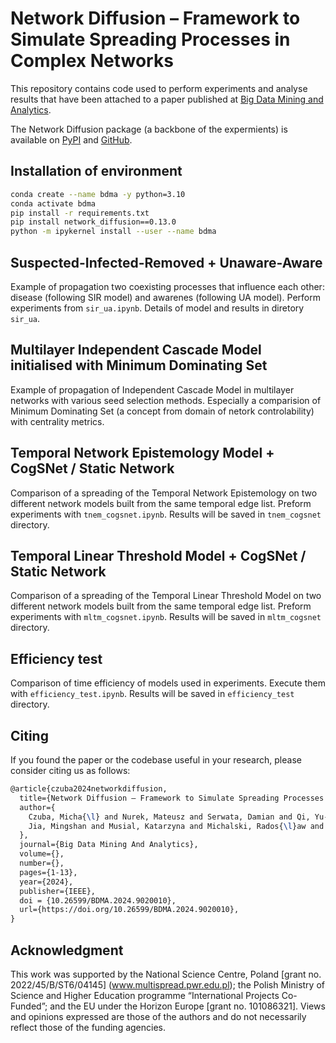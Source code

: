 # Network Diffusion – Framework to Simulate Spreading Processes in Complex Networks

This repository contains code used to perform experiments and analyse results 
that have been attached to a paper published at 
[Big Data Mining and Analytics](https://doi.org/10.26599/BDMA.2024.9020010).

The Network Diffusion package (a backbone of the expermients) is available on
[PyPI](https://pypi.org/project/network-diffusion/) and
[GitHub](https://github.com/anty-filidor/network_diffusion).

## Installation of environment
```bash
conda create --name bdma -y python=3.10
conda activate bdma
pip install -r requirements.txt
pip install network_diffusion==0.13.0
python -m ipykernel install --user --name bdma
```

## Suspected-Infected-Removed + Unaware-Aware
Example of propagation two coexisting processes that influence each other: 
disease (following SIR model) and awarenes (following UA model). Perform 
experiments from `sir_ua.ipynb`. Details of model and results in diretory `sir_ua`.

## Multilayer Independent Cascade Model initialised with Minimum Dominating Set
Example of propagation of Independent Cascade Model in multilayer networks with
various seed selection methods. Especially a comparision of Minimum Dominating Set
(a concept from domain of netork controlability) with centrality metrics.

## Temporal Network Epistemology Model + CogSNet / Static Network
Comparison of a spreading of the Temporal Network Epistemology on two different
network models built from the same temporal edge list. Preform experiments with
`tnem_cogsnet.ipynb`. Results will be saved in `tnem_cogsnet` directory.

## Temporal Linear Threshold Model + CogSNet / Static Network
Comparison of a spreading of the Temporal Linear Threshold Model on two different
network models built from the same temporal edge list. Preform experiments with
`mltm_cogsnet.ipynb`. Results will be saved in `mltm_cogsnet` directory.

## Efficiency test
Comparison of time efficiency of models used in experiments. Execute them with 
`efficiency_test.ipynb`. Results will be saved in `efficiency_test` directory.

## Citing

If you found the paper or the codebase useful in your research, please consider
citing us as follows:

```latex
@article{czuba2024networkdiffusion,
  title={Network Diffusion – Framework to Simulate Spreading Processes in Complex Networks},
  author={
    Czuba, Micha{\l} and Nurek, Mateusz and Serwata, Damian and Qi, Yu-Xuan and
    Jia, Mingshan and Musial, Katarzyna and Michalski, Rados{\l}aw and Br{\'o}dka, Piotr
  },
  journal={Big Data Mining And Analytics},
  volume={},
  number={},
  pages={1-13},
  year={2024},
  publisher={IEEE},
  doi = {10.26599/BDMA.2024.9020010},
  url={https://doi.org/10.26599/BDMA.2024.9020010},
}
```

## Acknowledgment

This work was supported by the National Science Centre, Poland [grant no. 2022/45/B/ST6/04145] (www.multispread.pwr.edu.pl); the Polish Ministry of Science and Higher Education programme “International Projects Co-Funded”; and the EU under the Horizon Europe [grant no. 101086321]. Views and opinions expressed are those of the authors and do not necessarily reflect those of the funding agencies.
